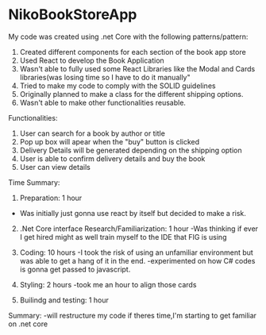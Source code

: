 # NikoBookStoreApp


My code was created using .net Core with the following patterns/pattern:

1. Created different components for each section of the book app store
2. Used React to develop the Book Application
3. Wasn't able to fully used some React Libraries like the Modal and Cards libraries(was losing time so I have to do it manually"
4. Tried  to make my code to comply with the SOLID guidelines
5. Originally planned to make a class for the different shipping options.
6. Wasn't able to make other functionalities reusable.


Functionalities:

1. User can search for a book by author or title
2. Pop up box will apear when the "buy" button is clicked
3. Delivery Details will be generated depending on the shipping option
4. User is able to confirm delivery details and buy the book
5. User can view details


Time Summary:

1. Preparation: 1 hour
  - Was initially just gonna use react by itself but decided to make a risk.

2. .Net Core interface Research/Familiarization: 1 hour
  -Was thinking if ever I get hired might as well train myself to the IDE that FIG is using

3. Coding: 10 hours
  -I took the risk of using an unfamiliar environment but was able to get a hang of it in the end.
  -experimented on how C# codes is gonna get passed to javascript.

4. Styling: 2 hours
  -took me an hour to align those cards

5. Builindg and testing: 1 hour


Summary:
-will restructure my code if theres time,I'm starting to get familiar on .net core
